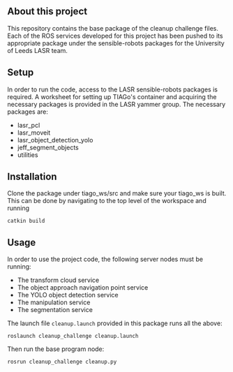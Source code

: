 <h2> About this project </h2>

This repository contains the base package of the cleanup challenge files. Each of the ROS services developed for this project has been pushed to its appropriate package under the sensible-robots packages for the University of Leeds LASR team.

<h2> Setup  </h2>

In order to run the code, access to the LASR sensible-robots packages is required. A worksheet for setting up TIAGo's container and acquiring the necessary packages is provided in the LASR yammer group. The necessary packages are:
*  lasr_pcl
*  lasr_moveit
*  lasr_object_detection_yolo
*  jeff_segment_objects
*  utilities

<h2> Installation </h2>

Clone the package under tiago_ws/src and make sure your tiago_ws is built. This can be done by navigating to the top level of the workspace and running
~~~
catkin build
~~~

<h2> Usage </h2>

In order to use the project code, the following server nodes must be running:
*  The transform cloud service 
*  The object approach navigation point service
*  The YOLO object detection service 
*  The manipulation service
*  The segmentation service

The launch file `cleanup.launch` provided in this package runs all the above:
~~~
roslaunch cleanup_challenge cleanup.launch
~~~

Then run the base program node:
~~~
rosrun cleanup_challenge cleanup.py
~~~
